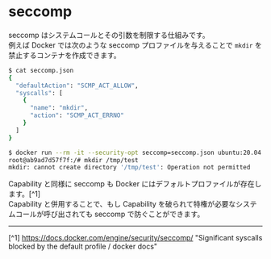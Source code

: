 # seccomp

seccomp はシステムコールとその引数を制限する仕組みです。  
例えば Docker では次のような seccomp プロファイルを与えることで `mkdir` を禁止するコンテナを作成できます。

```sh
$ cat seccomp.json
{
  "defaultAction": "SCMP_ACT_ALLOW",
  "syscalls": [
    {
      "name": "mkdir",
      "action": "SCMP_ACT_ERRNO"
    }
  ]
}

$ docker run --rm -it --security-opt seccomp=seccomp.json ubuntu:20.04 bash
root@ab9ad7d57f7f:/# mkdir /tmp/test
mkdir: cannot create directory '/tmp/test': Operation not permitted
```

Capability と同様に seccomp も Docker にはデフォルトプロファイルが存在します。[^1]  
Capability と併用することで、もし Capability を破られて特権が必要なシステムコールが呼び出されても seccomp で防ぐことができます。

---

[^1] https://docs.docker.com/engine/security/seccomp/ "Significant syscalls blocked by the default profile / docker docs"
